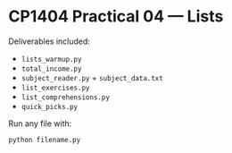# CP1404 Practical 04 — Lists

Deliverables included:
- `lists_warmup.py`
- `total_income.py`
- `subject_reader.py` + `subject_data.txt`
- `list_exercises.py`
- `list_comprehensions.py`
- `quick_picks.py`

Run any file with:
```bash
python filename.py
```